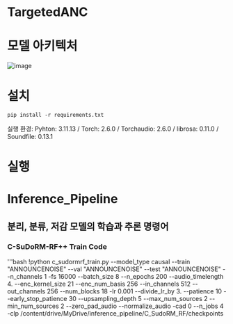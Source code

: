 # TargetedANC



# 모델 아키텍처
![image](https://github.com/user-attachments/assets/4b1b942b-d494-4a87-baa0-9376238e0d46)

# 설치
```
pip install -r requirements.txt
```

실행 환경: Pyhton: 3.11.13 / Torch: 2.6.0 / Torchaudio: 2.6.0 / librosa: 0.11.0 / Soundfile: 0.13.1

# 실행



# Inference_Pipeline
## 분리, 분류, 저감 모델의 학습과 추론 명령어

### C-SuDoRM-RF++ Train Code
'''bash
!python c_sudormrf_train.py --model_type causal --train "ANNOUNCENOISE" --val "ANNOUNCENOISE" --test "ANNOUNCENOISE" --n_channels 1 -fs 16000 --batch_size 8 --n_epochs 200 --audio_timelength 4. --enc_kernel_size 21 --enc_num_basis 256 --in_channels 512 --out_channels 256 --num_blocks 18 -lr 0.001 --divide_lr_by 3. --patience 10 --early_stop_patience 30 --upsampling_depth 5 --max_num_sources 2 --min_num_sources 2 --zero_pad_audio --normalize_audio -cad 0 --n_jobs 4 -clp /content/drive/MyDrive/inference_pipeline/C_SudoRM_RF/checkpoints

